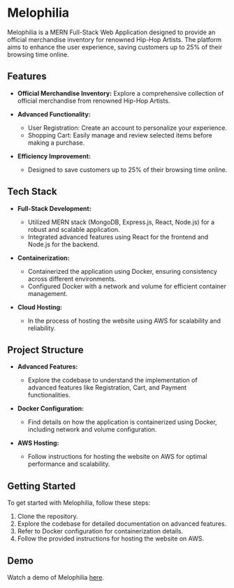 # Melophilia

Melophilia is a MERN Full-Stack Web Application designed to provide an official merchandise inventory for renowned Hip-Hop Artists. The platform aims to enhance the user experience, saving customers up to 25% of their browsing time online.

## Features

- **Official Merchandise Inventory:** Explore a comprehensive collection of official merchandise from renowned Hip-Hop Artists.
- **Advanced Functionality:**
  - User Registration: Create an account to personalize your experience.
  - Shopping Cart: Easily manage and review selected items before making a purchase.
 
- **Efficiency Improvement:**
  - Designed to save customers up to 25% of their browsing time online.

## Tech Stack

- **Full-Stack Development:**
  - Utilized MERN stack (MongoDB, Express.js, React, Node.js) for a robust and scalable application.
  - Integrated advanced features using React for the frontend and Node.js for the backend.

- **Containerization:**
  - Containerized the application using Docker, ensuring consistency across different environments.
  - Configured Docker with a network and volume for efficient container management.

- **Cloud Hosting:**
  - In the process of hosting the website using AWS for scalability and reliability.

## Project Structure

- **Advanced Features:**
  - Explore the codebase to understand the implementation of advanced features like Registration, Cart, and Payment functionalities.

- **Docker Configuration:**
  - Find details on how the application is containerized using Docker, including network and volume configuration.

- **AWS Hosting:**
  - Follow instructions for hosting the website on AWS for optimal performance and scalability.

## Getting Started

To get started with Melophilia, follow these steps:

1. Clone the repository.
2. Explore the codebase for detailed documentation on advanced features.
3. Refer to Docker configuration for containerization details.
4. Follow the provided instructions for hosting the website on AWS.

## Demo

Watch a demo of Melophilia [here](https://drive.google.com/file/d/1_-MpHWXbQGWjFRfxj7n_o5jy6p-6zYd-/view?usp=sharing).





